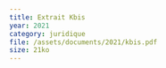 ```yaml
---
title: Extrait Kbis
year: 2021
category: juridique
file: /assets/documents/2021/kbis.pdf
size: 21ko
---
```


